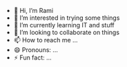 - 👋 Hi, I’m Rami
- 👀 I’m interested in trying some things
- 🌱 I’m currently learning IT and stuff
- 💞️ I’m looking to collaborate on things
- 📫 How to reach me ...
- 😄 Pronouns: ...
- ⚡ Fun fact: ...

<!---
ramitoma99/ramitoma99 is a ✨ special ✨ repository because its `README.md` (this file) appears on your GitHub profile.
You can click the Preview link to take a look at your changes.
--->
